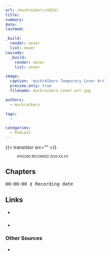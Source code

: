 ```yaml
---
url: /muckraikers/e01X/
title: 
summary: 
date: 
lastmod: 

_build:
  render: never
  list: never
cascade:
  _build:
    render: never
    list: never

image:
  caption: 'muckrAIkers Temporary Cover Art'
  preview_only: true
  filename: muckraikers_cover-art.jpg

authors:
  - muckraikers

tags:
  - 

categories: 
  - Podcast
---
```


<div style="text-align: justify">

{{< transistor src="" >}}
<div style="font-size: x-small;font-style: italic;padding-left: 2.25rem;">EPISODE RECORDED 2025.XX.XX</a></div>
</div>


## Chapters

<div style="text-align: left; font-family:monospace;">
00:00:00 ❙ Recording date<br>
</div>

## Links
- []()

### 
- []()


### Other Sources
- []()